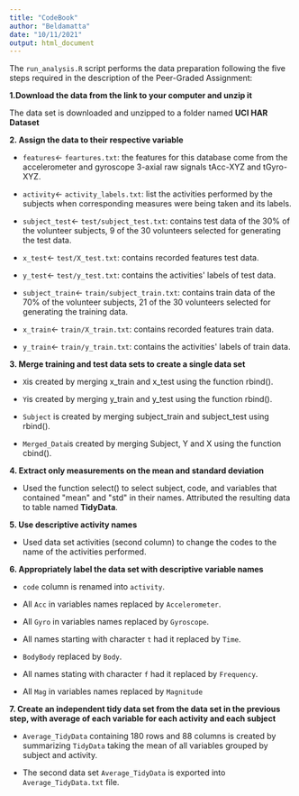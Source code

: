 ```yaml
---
title: "CodeBook"
author: "Beldamatta"
date: "10/11/2021"
output: html_document
---
```

The ```run_analysis.R``` script performs the data preparation following the five
steps required in the description of the Peer-Graded Assignment:

**1.Download the data from the link to your computer and unzip it**

The data set is downloaded and unzipped to a folder named **UCI HAR Dataset**

**2. Assign the data to their respective variable**
 
  * ```features```<- ```feartures.txt```: the features for this database come from the accelerometer and gyroscope 3-axial raw signals tAcc-XYZ and tGyro-XYZ.
 
  * ```activity```<- ```activity_labels.txt```: list the activities performed by the subjects when corresponding measures were being taken and its labels.
  
  * ```subject_test```<- ```test/subject_test.txt```: contains test data of the 30% of the  volunteer subjects, 9 of the 30 volunteers selected for generating the test data.
  
  * ```x_test```<- ```test/X_test.txt```: contains recorded features test data.
  
  * ```y_test```<- ```test/y_test.txt```: contains the activities' labels of test data.
  
  * ```subject_train```<- ```train/subject_train.txt```: contains train data of the 70% of the  volunteer subjects, 21 of the 30 volunteers selected for generating the training data.
  
  * ```x_train```<- ```train/X_train.txt```: contains recorded features train data.
  
  * ```y_train```<- ```train/y_train.txt```: contains the activities' labels of train data.

**3. Merge training and test data sets to create a single data set**
  
  * ```X```is created by merging x_train and x_test using the function rbind().
  
  * ```Y```is created by merging y_train and y_test using the function rbind().
  
  * ```Subject``` is created by merging subject_train and subject_test using rbind().
  
  * ```Merged_Data```is created by merging Subject, Y and X using the function cbind().

**4. Extract only measurements on the mean and standard deviation**
  
  * Used the function select() to select subject, code, and variables that contained  "mean" and "std" in their names. Attributed the resulting data to table named **TidyData**.

**5. Use descriptive activity names**
  
  * Used data set activities (second column) to change the codes to the name of the activities performed.

**6. Appropriately label the data set with descriptive variable names**
  
  * ```code``` column is renamed into ```activity```.
  
  * All ```Acc``` in variables names replaced by ```Accelerometer```.
  
  * All ```Gyro``` in variables names replaced by ```Gyroscope```.
  
  * All names starting with character ```t``` had it replaced by ```Time```. 
  
  * ```BodyBody``` replaced by ```Body```.
  
  * All names stating with character ```f``` had it replaced by ```Frequency```.
  
  * All ```Mag``` in variables names replaced by ```Magnitude```

**7. Create an independent tidy data set from the data set in the previous step, with average of each variable for each activity and each subject**
  
  * ```Average_TidyData``` containing 180 rows and 88 columns is created by summarizing ```TidyData``` taking the mean of all variables grouped by subject and activity.
  
  * The second data set ```Average_TidyData``` is exported into ```Average_TidyData.txt``` file.
